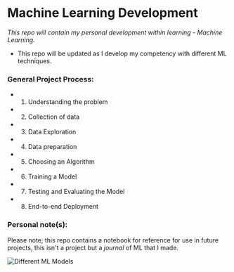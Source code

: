 # Machine Learning Development

*This repo will contain my personal development within learning - Machine Learning.*

- This repo will be updated as I develop my competency with different ML techniques.


### General Project Process:
  - 1) Understanding the problem 
  - 2) Collection of data
  - 3) Data Exploration
  - 4) Data preparation
  - 5) Choosing an Algorithm
  - 6) Training a Model
  - 7) Testing and Evaluating the Model
  - 8) End-to-end Deployment

### Personal note(s):

Please note; this repo contains a notebook for reference for use in future projects, this isn't a project but a *journal* of ML that I made.

![Different ML Models](https://www.researchgate.net/publication/325928183/figure/fig6/AS:640315694252033@1529674566291/Comparison-of-different-types-of-machine-learning.png)
